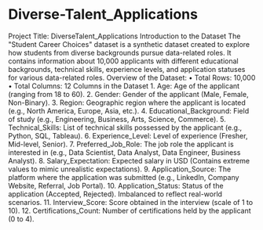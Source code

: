 # Diverse-Talent_Applications

Project Title: DiverseTalent_Applications
Introduction to the Dataset
The "Student Career Choices" dataset is a synthetic dataset created to explore how students from diverse backgrounds pursue data-related roles. It contains information about 10,000 applicants with different educational backgrounds, technical skills, experience levels, and application statuses for various data-related roles.
Overview of the Dataset:
    • Total Rows: 10,000
    • Total Columns: 12
Columns in the Dataset
    1. Age: Age of the applicant (ranging from 18 to 60).
    2. Gender: Gender of the applicant (Male, Female, Non-Binary).
    3. Region: Geographic region where the applicant is located (e.g., North America, Europe, Asia, etc.).
    4. Educational_Background: Field of study (e.g., Engineering, Business, Arts, Science, Commerce).
    5. Technical_Skills: List of technical skills possessed by the applicant (e.g., Python, SQL, Tableau).
    6. Experience_Level: Level of experience (Fresher, Mid-level, Senior).
    7. Preferred_Job_Role: The job role the applicant is interested in (e.g., Data Scientist, Data Analyst, Data Engineer, Business Analyst).
    8. Salary_Expectation: Expected salary in USD (Contains extreme values to mimic unrealistic expectations).
    9. Application_Source: The platform where the application was submitted (e.g., LinkedIn, Company Website, Referral, Job Portal).
    10. Application_Status: Status of the application (Accepted, Rejected). Imbalanced to reflect real-world scenarios.
    11. Interview_Score: Score obtained in the interview (scale of 1 to 10).
    12. Certifications_Count: Number of certifications held by the applicant (0 to 4).


